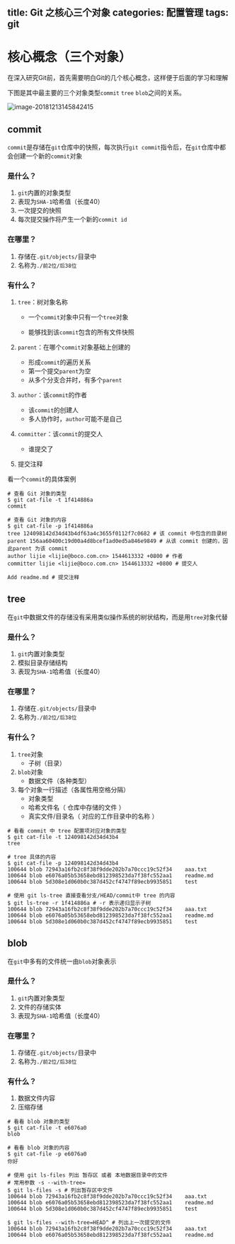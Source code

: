 title: Git 之核心三个对象
categories: 配置管理
tags: git
---
# 核心概念（三个对象）

在深入研究Git前，首先需要明白Git的几个核心概念，这样便于后面的学习和理解

下图是其中最主要的三个对象类型`commit` `tree` `blob`之间的关系。

![image-20181213145842415](./assets/image-20181213145842415-4684322.png)

## commit

`commit`是存储在`git`仓库中的快照，每次执行`git commit`指令后，在`git`仓库中都会创建一个新的`commit`对象

### 是什么？

1. `git`内置的对象类型
2. 表现为`SHA-1`哈希值（长度40）
3. 一次提交的快照
4. 每次提交操作将产生一个新的`commit id`

### 在哪里？

1. 存储在`.git/objects/`目录中
2. 名称为`./前2位/后38位`

### 有什么？

1. `tree`：树对象名称

   - 一个`commit`对象中只有一个`tree`对象

   - 能够找到该`commit`包含的所有文件快照

2. `parent`：在哪个`commit`对象基础上创建的

   - 形成`commit`的遍历关系
   - 第一个提交`parent`为空
   - 从多个分支合并时，有多个`parent`

3. `author`：该`commit`的作者

   - 该`commit`的创建人
   - 多人协作时，`author`可能不是自己

4. `committer`：该`commit`的提交人

   - 谁提交了

5. 提交注释

看一个`commit`的具体案例

```shell
# 查看 Git 对象的类型
$ git cat-file -t 1f414886a
commit

# 查看 Git 对象的内容
$ git cat-file -p 1f414886a
tree 124098142d34d43b4df63a4c3655f0112f7c0682 # 该 commit 中包含的目录树
parent 156aa60400c19d00a4d8bcef1ad0ed5a846e9849	# 从该 commit 创建的，因此parent 为该 commit
author lijie <lijie@boco.com.cn> 1544613332 +0800 # 作者
committer lijie <lijie@boco.com.cn> 1544613332 +0800 # 提交人

Add readme.md # 提交注释
```



## tree

在`git`中数据文件的存储没有采用类似操作系统的树状结构，而是用`tree`对象代替

### 是什么？

1. `git`内置对象类型
2. 模拟目录存储结构
3. 表现为`SHA-1`哈希值（长度40）

### 在哪里？

1. 存储在`.git/objects/`目录中
2. 名称为`./前2位/后38位`

### 有什么？

1. `tree`对象
   - 子树（目录）
2. `blob`对象
   - 数据文件（各种类型）
3. 每个对象一行描述（各属性用空格分隔）
   - 对象类型
   - 哈希文件名（ 仓库中存储的文件 ）
   - 真实文件/目录名（ 对应的工作目录中的名称 ）

```shell
# 看看 commit 中 tree 配置项对应对象的类型
$ git cat-file -t 124098142d34d43b4
tree

# tree 具体的内容
$ git cat-file -p 124098142d34d43b4
100644 blob 72943a16fb2c8f38f9dde202b7a70ccc19c52f34	aaa.txt
100644 blob e6076a05b53658ebd812398523da7f38fc552aa1	readme.md
100644 blob 5d308e1d060b0c387d452cf4747f89ecb9935851	test

# 使用 git ls-tree 直接查看分支/HEAD/commit中 tree 的内容
$ git ls-tree -r 1f414886a # -r 表示递归显示子树
100644 blob 72943a16fb2c8f38f9dde202b7a70ccc19c52f34	aaa.txt
100644 blob e6076a05b53658ebd812398523da7f38fc552aa1	readme.md
100644 blob 5d308e1d060b0c387d452cf4747f89ecb9935851	test
```



## blob

在`git`中多有的文件统一由`blob`对象表示

### 是什么？

1. `git`内置对象类型
2. 文件的存储实体
3. 表现为`SHA-1`哈希值（长度40）

### 在哪里？

1. 存储在`.git/objects/`目录中
2. 名称为`./前2位/后38位`

### 有什么？

1. 数据文件内容
2. 压缩存储

```shell
# 看看 blob 对象的类型
$ git cat-file -t e6076a0
blob

# 看看 blob 对象的内容
$ git cat-file -p e6076a0
你好

# 使用 git ls-files 列出 暂存区 或者 本地数据目录中的文件
# 常用参数 -s --with-tree=
$ git ls-files -s # 列出暂存区中文件
100644 blob 72943a16fb2c8f38f9dde202b7a70ccc19c52f34	aaa.txt
100644 blob e6076a05b53658ebd812398523da7f38fc552aa1	readme.md
100644 blob 5d308e1d060b0c387d452cf4747f89ecb9935851	test

$ git ls-files --with-tree=HEAD^ # 列出上一次提交的文件
100644 blob 72943a16fb2c8f38f9dde202b7a70ccc19c52f34	aaa.txt
100644 blob e6076a05b53658ebd812398523da7f38fc552aa1	readme.md
```



